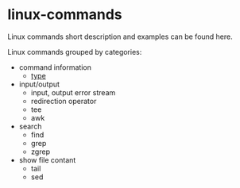 # linux-commands
Linux commands short description and examples can be found here.

Linux commands grouped by categories:
* command information
  * [type](./type.md)
* input/output
  * input, output error stream
  * redirection operator
  * tee
  * awk
* search
  * find
  * grep
  * zgrep  
* show file contant
  * tail
  * sed
